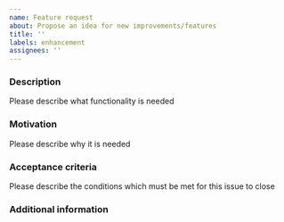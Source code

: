 ```yaml
---
name: Feature request
about: Propose an idea for new improvements/features
title: ''
labels: enhancement
assignees: ''
---
```


<!--
BEFORE SUBMITTING: 
1) Please search to make sure this feature has not been requested already
2) If it is about something that does not work as expected, please create a bug report instead.
-->

### Description

Please describe what functionality is needed

### Motivation

Please describe why it is needed

### Acceptance criteria

Please describe the conditions which must be met for this issue to close

### Additional information
